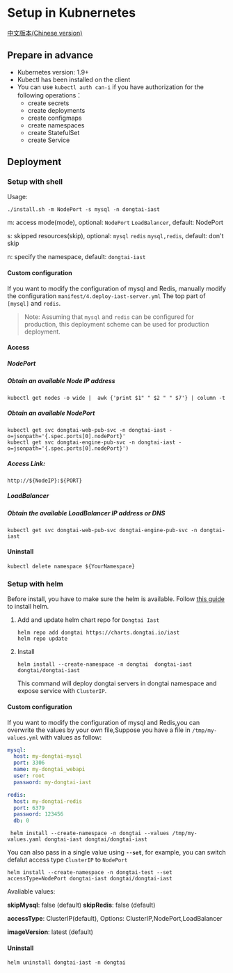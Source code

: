 # Setup in Kubnernetes

[中文版本(Chinese version)](README.ZH-CN.MD)

## Prepare in advance

- Kubernetes version: 1.9+
- Kubectl has been installed on the client
- You can use `kubectl auth can-i` if you have authorization for the following operations：
    - create secrets
    - create deployments
    - create configmaps
    - create namespaces
    - create StatefulSet
    - create Service

## Deployment

### Setup with shell

Usage:  
```
./install.sh -m NodePort -s mysql -n dongtai-iast
```

m: access mode(mode), optional: `NodePort` `LoadBalancer`, default: NodePort

s: skipped resources(skip), optional: `mysql` `redis`  `mysql,redis`, default: don't skip

n: specify the namespace, default: `dongtai-iast`

#### Custom configuration

If you want to modify the configuration of mysql and Redis, manually modify the configuration `manifest/4.deploy-iast-server.yml` The top part of `[mysql]` and `redis`.

> Note: Assuming that `mysql` and `redis` can be configured for production, this deployment scheme can be used for production deployment.

####  Access

##### NodePort 

##### Obtain an available Node IP address

```shell script
kubectl get nodes -o wide |  awk {'print $1" " $2 " " $7'} | column -t
```

##### Obtain an available NodePort

```shell script
kubectl get svc dongtai-web-pub-svc -n dongtai-iast -o=jsonpath='{.spec.ports[0].nodePort}'
kubectl get svc dongtai-engine-pub-svc -n dongtai-iast -o=jsonpath='{.spec.ports[0].nodePort}')
```

##### Access Link:

```shell script
http://${NodeIP}:${PORT}
```

##### LoadBalancer

##### Obtain the available LoadBalancer IP address or DNS

```shell script
kubectl get svc dongtai-web-pub-svc dongtai-engine-pub-svc -n dongtai-iast
```

#### Uninstall

```shell script
kubectl delete namespace ${YourNamespace}
```

### Setup with helm

Before install, you have to make sure the helm is available. Follow [this guide](https://helm.sh/docs/intro/install/) to install helm.

1. Add and update helm chart repo for `Dongtai Iast`

   ```
   helm repo add dongtai https://charts.dongtai.io/iast
   helm repo update
   ```

2. Install

   ```
   helm install --create-namespace -n dongtai  dongtai-iast dongtai/dongtai-iast
   ```
   
   This command will deploy dongtai servers in dongtai namespace and expose service with `ClusterIP`.

#### Custom configuration

If you want to modify the configuration of mysql and Redis,you can overwrite the values by your own file,Suppose you have a file in `/tmp/my-values.yml` with values as follow:

``` yaml
mysql:
  host: my-dongtai-mysql
  port: 3306
  name: my-dongtai_webapi
  user: root
  password: my-dongtai-iast

redis:
  host: my-dongtai-redis
  port: 6379
  password: 123456
  db: 0
```

``` shell script
 helm install --create-namespace -n dongtai --values /tmp/my-values.yaml dongtai-iast dongtai/dongtai-iast
```

You can also pass in a single value using **`--set`**, for example, you can switch defalut access type `ClusterIP` to `NodePort` 

```shell
helm install --create-namespace -n dongtai-test --set accessType=NodePort dongtai-iast dongtai/dongtai-iast
```

Avaliable values:

**skipMysql**:  false (default)
**skipRedis**: false (default)

**accessType**: ClusterIP(default), Options: ClusterIP,NodePort,LoadBalancer

**imageVersion**: latest (default)

#### Uninstall
```
helm uninstall dongtai-iast -n dongtai
```

